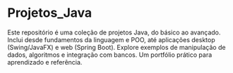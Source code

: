 # Projetos_Java
Este repositório é uma coleção de projetos Java, do básico ao avançado. Inclui desde fundamentos da linguagem e POO, até aplicações desktop (Swing/JavaFX) e web (Spring Boot). Explore exemplos de manipulação de dados, algoritmos e integração com bancos. Um portfólio prático para aprendizado e referência.
